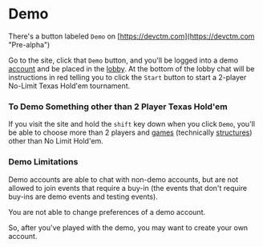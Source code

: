 # Demo

There's a button labeled `Demo` on
[https://devctm.com](https://devctm.com "Pre-alpha")

Go to the site, click that `Demo` button, and you'll be logged into a
demo [account](./accounts.md) and be placed in the
[lobby](./lobby.md).  At the bottom of the lobby chat will be
instructions in red telling you to click the `Start` button to start a
2-player No-Limit Texas Hold'em tournament.

### To Demo Something other than 2 Player Texas Hold'em

If you visit the site and hold the `shift` key down when you click
`Demo`, you'll be able to choose more than 2 players and
[games](./games.md) (technically [structures](./structures.md)) other
than No Limit Hold'em.

### Demo Limitations

Demo accounts are able to chat with non-demo accounts, but are not
allowed to join events that require a buy-in (the events that don't
require buy-ins are demo events and testing events).

You are not able to change preferences of a demo account.

So, after you've played with the demo, you may want to create your own account.
